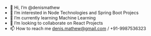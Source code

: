 - 👋 Hi, I’m @denismathew
- 👀 I’m interested in Node Technologies and Spring Boot Projecs
- 🌱 I’m currently learning Machine Learning
- 💞️ I’m looking to collaborate on React Projects
- 📫 How to reach me denis.mathew@gmail.com / +91-9987536323

<!---
denismathew/denismathew is a ✨ special ✨ repository because its `README.md` (this file) appears on your GitHub profile.
You can click the Preview link to take a look at your changes.
--->
